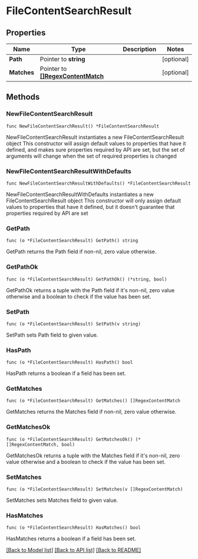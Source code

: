 # FileContentSearchResult

## Properties

Name | Type | Description | Notes
------------ | ------------- | ------------- | -------------
**Path** | Pointer to **string** |  | [optional] 
**Matches** | Pointer to [**[]RegexContentMatch**](RegexContentMatch.md) |  | [optional] 

## Methods

### NewFileContentSearchResult

`func NewFileContentSearchResult() *FileContentSearchResult`

NewFileContentSearchResult instantiates a new FileContentSearchResult object
This constructor will assign default values to properties that have it defined,
and makes sure properties required by API are set, but the set of arguments
will change when the set of required properties is changed

### NewFileContentSearchResultWithDefaults

`func NewFileContentSearchResultWithDefaults() *FileContentSearchResult`

NewFileContentSearchResultWithDefaults instantiates a new FileContentSearchResult object
This constructor will only assign default values to properties that have it defined,
but it doesn't guarantee that properties required by API are set

### GetPath

`func (o *FileContentSearchResult) GetPath() string`

GetPath returns the Path field if non-nil, zero value otherwise.

### GetPathOk

`func (o *FileContentSearchResult) GetPathOk() (*string, bool)`

GetPathOk returns a tuple with the Path field if it's non-nil, zero value otherwise
and a boolean to check if the value has been set.

### SetPath

`func (o *FileContentSearchResult) SetPath(v string)`

SetPath sets Path field to given value.

### HasPath

`func (o *FileContentSearchResult) HasPath() bool`

HasPath returns a boolean if a field has been set.

### GetMatches

`func (o *FileContentSearchResult) GetMatches() []RegexContentMatch`

GetMatches returns the Matches field if non-nil, zero value otherwise.

### GetMatchesOk

`func (o *FileContentSearchResult) GetMatchesOk() (*[]RegexContentMatch, bool)`

GetMatchesOk returns a tuple with the Matches field if it's non-nil, zero value otherwise
and a boolean to check if the value has been set.

### SetMatches

`func (o *FileContentSearchResult) SetMatches(v []RegexContentMatch)`

SetMatches sets Matches field to given value.

### HasMatches

`func (o *FileContentSearchResult) HasMatches() bool`

HasMatches returns a boolean if a field has been set.


[[Back to Model list]](../README.md#documentation-for-models) [[Back to API list]](../README.md#documentation-for-api-endpoints) [[Back to README]](../README.md)


